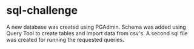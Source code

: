# sql-challenge


A new database was created using PGAdmin. Schema was added using Query Tool to create tables and import data from csv's. A second sql file was created for running the requested queries. 